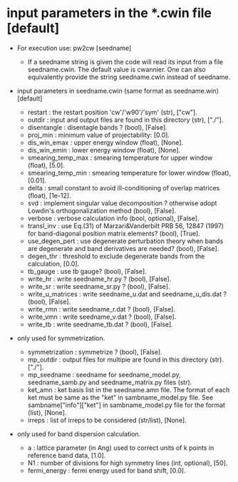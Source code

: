 # input parameters in the *.cwin file [default]
- For execution use: pw2cw [seedname]
  - If a seedname string is given the code will read its input from a file seedname.cwin. The default value is cwannier.
      One can also equivalently provide the string seedname.cwin instead of seedname.

- input parameters in seedname.cwin (same format as seedname.win) [default]
  - restart           : the restart position 'cw'/'w90'/'sym' (str), ["cw"].
  - outdir            : input and output files are found in this directory (str), ["./"].
  - disentangle       : disentagle bands ? (bool), [False].
  - proj_min          : minimum value of projectability: [0.0].
  - dis_win_emax      : upper energy window (float), [None].
  - dis_win_emin      : lower energy window (float), [None].
  - smearing_temp_max : smearing temperature for upper window (float), [5.0].
  - smearing_temp_min : smearing temperature for lower window (float), [0.01].
  - delta             : small constant to avoid ill-conditioning of overlap matrices (float), [1e-12].
  - svd               : implement singular value decomposition ? otherwise adopt Lowdin's orthogonalization method (bool), [False].
  - verbose           : verbose calculation info (bool, optional), [False].
  - transl_inv        : use Eq.(31) of Marzari&Vanderbilt PRB 56, 12847 (1997) for band-diagonal position matrix elements? (bool), [True].
  - use_degen_pert    : use degenerate perturbation theory when bands are degenerate and band derivatives are needed? (bool), [False].
  - degen_thr         : threshold to exclude degenerate bands from the calculation, [0.0].
  - tb_gauge          : use tb gauge? (bool), [False].
  - write_hr          : write seedname_hr.py ? (bool), [False].
  - write_sr          : write seedname_sr.py ? (bool), [False].
  - write_u_matrices  : write seedname_u.dat and seedname_u_dis.dat ? (bool), [False].
  - write_rmn         : write seedname_r.dat ? (bool), [False].
  - write_vmn         : write seedname_v.dat ? (bool), [False].
  - write_tb          : write seedname_tb.dat ? (bool), [False].

- only used for symmetrization.
  - symmetrization    : symmetrize ? (bool), [False].
  - mp_outdir         : output files for multipie are found in this directory (str). ["./"].
  - mp_seedname       : seedname for seedname_model.py, seedname_samb.py and seedname_matrix.py files (str).
  - ket_amn           : ket basis list in the seedname.amn file. The format of each ket must be same as the "ket" in sambname_model.py file. See sambname["info"]["ket"] in sambname_model.py file for the format (list), [None].
  - irreps            : list of irreps to be considered (str/list), [None].

- only used for band dispersion calculation.
  - a                 : lattice parameter (in Ang) used to correct units of k points in reference band data, [1.0].
  - N1                : number of divisions for high symmetry lines (int, optional), [50].
  - fermi_energy      : fermi energy used for band shift, [0.0].
